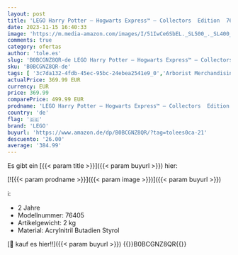 ```yaml
---
layout: post
title: 'LEGO Harry Potter – Hogwarts Express™ – Collectors  Edition  76405   16+ jahren'
date: 2023-11-15 16:40:33
image: 'https://m.media-amazon.com/images/I/51IwCe6SbEL._SL500_._SL400_.jpg'
comments: true
category: ofertas
author: 'tole.es'
slug: 'B0BCGNZ8QR-de LEGO Harry Potter – Hogwarts Express™ – Collectors Edition...'
sku: 'B0BCGNZ8QR-de'
tags: [ '3c7da132-4fdb-45ec-95bc-24ebea2541e9_0','Arborist Merchandising Root','Bauen & Konstruktion Spielzeugfiguren','Bauspielzeug & Konstruktionsspielzeug','Bauspielzeugsets','Bereit für den Schulanfang','Best Selling','Custom Stores','LEGO','Self Service','Special Features Stores','Spielzeug','Stores','e26659c6-d1cd-45cb-800b-2f9b432b8572_0','e26659c6-d1cd-45cb-800b-2f9b432b8572_5901','lego','​Bücher','🇩🇪', ]
actualPrice: 369.99 EUR
currency: EUR
price: 369.99
comparePrice: 499.99 EUR
prodname: 'LEGO Harry Potter – Hogwarts Express™ – Collectors  Edition  76405   16+ jahren'
country: 'de'
flag: '🇩🇪'
brand: 'LEGO'
buyurl: 'https://www.amazon.de/dp/B0BCGNZ8QR/?tag=tolees0ca-21'
descuento: '26.00'
average: '384.99'
---
```


Es gibt ein [{{< param title >}}]({{< param buyurl >}}) hier:

[![{{< param prodname >}}]({{< param image >}})]({{< param buyurl >}})

ℹ️:

- 2 Jahre
- Modellnummer: ‎76405
- Artikelgewicht: ‎2 kg
- Material: ‎Acrylnitril Butadien Styrol

[🛒 kauf es hier!!]({{< param buyurl >}})
{{<world>}}B0BCGNZ8QR{{</world>}}
